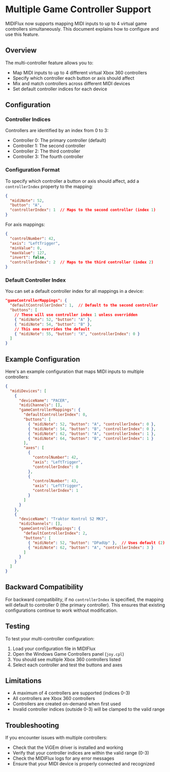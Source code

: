 # Multiple Game Controller Support

MIDIFlux now supports mapping MIDI inputs to up to 4 virtual game controllers simultaneously. This document explains how to configure and use this feature.

## Overview

The multi-controller feature allows you to:

- Map MIDI inputs to up to 4 different virtual Xbox 360 controllers
- Specify which controller each button or axis should affect
- Mix and match controllers across different MIDI devices
- Set default controller indices for each device

## Configuration

### Controller Indices

Controllers are identified by an index from 0 to 3:

- Controller 0: The primary controller (default)
- Controller 1: The second controller
- Controller 2: The third controller
- Controller 3: The fourth controller

### Configuration Format

To specify which controller a button or axis should affect, add a `controllerIndex` property to the mapping:

```json
{
  "midiNote": 52,
  "button": "A",
  "controllerIndex": 1  // Maps to the second controller (index 1)
}
```

For axis mappings:

```json
{
  "controlNumber": 42,
  "axis": "LeftTrigger",
  "minValue": 0,
  "maxValue": 127,
  "invert": false,
  "controllerIndex": 2  // Maps to the third controller (index 2)
}
```

### Default Controller Index

You can set a default controller index for all mappings in a device:

```json
"gameControllerMappings": {
  "defaultControllerIndex": 1,  // Default to the second controller
  "buttons": [
    // These will use controller index 1 unless overridden
    { "midiNote": 52, "button": "A" },
    { "midiNote": 54, "button": "B" },
    // This one overrides the default
    { "midiNote": 55, "button": "X", "controllerIndex": 0 }
  ]
}
```

## Example Configuration

Here's an example configuration that maps MIDI inputs to multiple controllers:

```json
{
  "midiDevices": [
    {
      "deviceName": "PACER",
      "midiChannels": [],
      "gameControllerMappings": {
        "defaultControllerIndex": 0,
        "buttons": [
          { "midiNote": 52, "button": "A", "controllerIndex": 0 },
          { "midiNote": 54, "button": "B", "controllerIndex": 0 },
          { "midiNote": 62, "button": "A", "controllerIndex": 1 },
          { "midiNote": 64, "button": "B", "controllerIndex": 1 }
        ],
        "axes": [
          {
            "controlNumber": 42,
            "axis": "LeftTrigger",
            "controllerIndex": 0
          },
          {
            "controlNumber": 43,
            "axis": "LeftTrigger",
            "controllerIndex": 1
          }
        ]
      }
    },
    {
      "deviceName": "Traktor Kontrol S2 MK3",
      "midiChannels": [],
      "gameControllerMappings": {
        "defaultControllerIndex": 2,
        "buttons": [
          { "midiNote": 52, "button": "DPadUp" },  // Uses default (2)
          { "midiNote": 62, "button": "A", "controllerIndex": 3 }
        ]
      }
    }
  ]
}
```

## Backward Compatibility

For backward compatibility, if no `controllerIndex` is specified, the mapping will default to controller 0 (the primary controller). This ensures that existing configurations continue to work without modification.

## Testing

To test your multi-controller configuration:

1. Load your configuration file in MIDIFlux
2. Open the Windows Game Controllers panel (`joy.cpl`)
3. You should see multiple Xbox 360 controllers listed
4. Select each controller and test the buttons and axes

## Limitations

- A maximum of 4 controllers are supported (indices 0-3)
- All controllers are Xbox 360 controllers
- Controllers are created on-demand when first used
- Invalid controller indices (outside 0-3) will be clamped to the valid range

## Troubleshooting

If you encounter issues with multiple controllers:

- Check that the ViGEm driver is installed and working
- Verify that your controller indices are within the valid range (0-3)
- Check the MIDIFlux logs for any error messages
- Ensure that your MIDI device is properly connected and recognized


